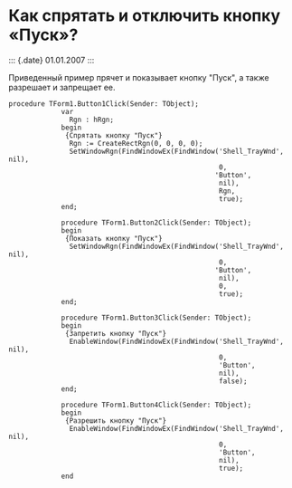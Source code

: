 Как спрятать и отключить кнопку «Пуск»?
=======================================

::: {.date}
01.01.2007
:::

Приведенный пример прячет и показывает кнопку \"Пуск\", а также
разрешает и запрещает ее.

    procedure TForm1.Button1Click(Sender: TObject); 
                 var 
                   Rgn : hRgn; 
                 begin 
                  {Cпрятать кнопку "Пуск"} 
                   Rgn := CreateRectRgn(0, 0, 0, 0); 
                   SetWindowRgn(FindWindowEx(FindWindow('Shell_TrayWnd', nil), 
                                                        0, 
                                                       'Button', 
                                                        nil), 
                                                        Rgn, 
                                                        true); 
                 end; 
     
                 procedure TForm1.Button2Click(Sender: TObject); 
                 begin 
                  {Показать кнопку "Пуск"} 
                   SetWindowRgn(FindWindowEx(FindWindow('Shell_TrayWnd', nil), 
                                                        0, 
                                                       'Button', 
                                                        nil), 
                                                        0, 
                                                        true); 
                 end; 
     
                 procedure TForm1.Button3Click(Sender: TObject); 
                 begin 
                  {Запретить кнопку "Пуск"} 
                   EnableWindow(FindWindowEx(FindWindow('Shell_TrayWnd', nil), 
                                                        0, 
                                                        'Button', 
                                                        nil), 
                                                        false); 
                 end; 
     
                 procedure TForm1.Button4Click(Sender: TObject); 
                 begin 
                  {Разрешить кнопку "Пуск"} 
                   EnableWindow(FindWindowEx(FindWindow('Shell_TrayWnd', nil), 
                                                        0, 
                                                        'Button', 
                                                        nil), 
                                                        true); 
                 end 

 

 
